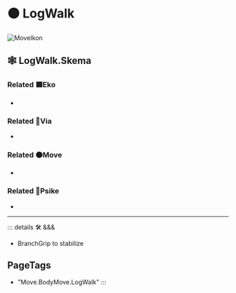 # 🟠 <move>LogWalk</move>

![MoveIkon](/Move/Move_Ikon.png)

## 🕸 LogWalk.Skema

### Related 🟩<eko>Eko</eko>

-

### Related 🔻<via>Via</via>

-

### Related 🟠<move>Move</move>

-

### Related 💜<psike>Psike</psike>

-

---

<!-- =================================================== -->
<!-- =================================================== -->
<!-- =================================================== -->
<!-- =================================================== -->
<!-- =================================================== -->
::: details 🛠 <dev>&&&</dev>

- BranchGrip to stabilize

<h2>PageTags</h2>

- "Move.BodyMove.LogWalk"
:::
